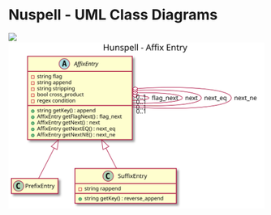 # Nuspell - UML Class Diagrams
[![](99-source-generated-class-diagram.svg)](99-source-generated-class-diagram.svg)
[![](affix-entry-class-diagram.svg)](affix-entry-class-diagram.svg)

